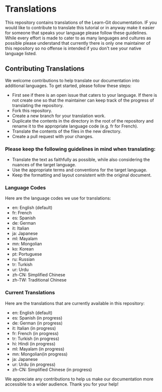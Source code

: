# Translations
This repository contains translations of the Learn-Git documentation. IF you would like to contribute to translate this tutorial or in anyway make it easier for someone that speaks your language please follow these guidelines. While every effort is made to cater to as many languages and cultures as possible please understand that currently there is only one maintainer of this repository so no offense is intended if you don't see your native language listed.

## Contributing Translations
We welcome contributions to help translate our documentation into additional languages. To get started, please follow these steps:


+ First see if there is an open issue that caters to your language. If there is not create one so that the maintainer can keep track of the progress of translating the repository.
+ Fork this repository.
+ Create a new branch for your translation work.
+ Duplicate the contents in the directory in the root of the repository and rename it to the appropriate language code (e.g. fr for French).
+ Translate the contents of the files in the new directory.
+ Create a pull request with your changes.

### Please keep the following guidelines in mind when translating:

* Translate the text as faithfully as possible, while also considering the nuances of the target language.
* Use the appropriate terms and conventions for the target language.
* Keep the formatting and layout consistent with the original document.

### Language Codes
Here are the language codes we use for translations:

- en: English (default)
- fr: French
- es: Spanish
- de: German
- it: Italian
- ja: Japanese
- ml: Mayalam
- mn: Mongolian
- ko: Korean
- pt: Portuguese
- ru: Russian
- tr: Turkish
- ur: Urdu
- zh-CN: Simplified Chinese
- zh-TW: Traditional Chinese

### Current Translations
Here are the translations that are currently available in this repository:

- en: English (default)
- es: Spanish (in progress)
- de: German (in progress)
- it: Italian (in progress)
- fr: French (in progress)
- tr: Turkish (in progress)
- hi: Hindi (in progress)
- ml: Mayalam (in progress)
- mn: Mongolian(in progress)
- ja: Japanese
- ur: Urdu (in progress)
- zh-CN: Simplified Chinese (in progress)

We appreciate any contributions to help us make our documentation more accessible to a wider audience. Thank you for your help!